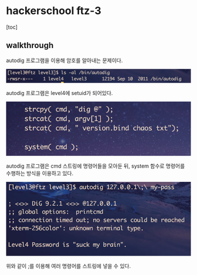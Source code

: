 # hackerschool ftz-3

[toc]


## walkthrough

autodig 프로그램을 이용해 암호를 알아내는 문제이다.

![001autodig.png](./001autodig.png)

autodig 프로그램은 level4에 setuid가 되어있다.


![002autodig_code.png](./002autodig_code.png)

autodig 프로그램은 cmd 스트링에 명령어들을 모아둔 뒤, system 함수로 명령어를 수행하는 방식을 이용하고 있다.


![003vuln.png](./003vuln.png)


위와 같이 ;를 이용해 여러 명령어를 스트링에 넣을 수 있다.